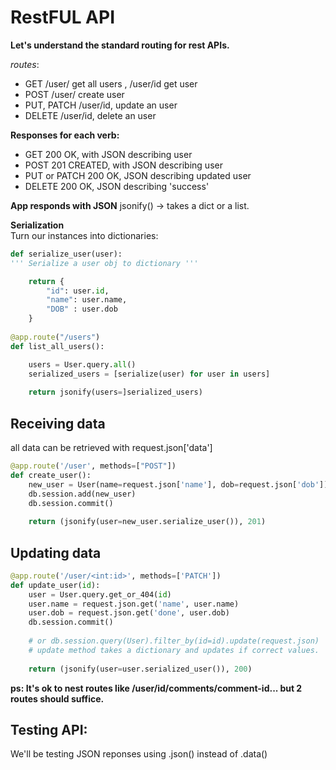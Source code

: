 # RestFUL API

**Let's understand the standard routing for rest APIs.**  
  
*routes*:

- GET /user/ get all users , /user/id get user
- POST /user/ create user
- PUT, PATCH  /user/id, update an user
- DELETE /user/id, delete an user

**Responses for each verb:**

- GET 200 OK, with JSON describing user
- POST 201 CREATED, with JSON describing user
- PUT or PATCH 200 OK, JSON describing updated user
- DELETE 200 OK, JSON describing 'success'
  
**App responds with JSON**
jsonify() -> takes a dict or a list.

**Serialization**  
Turn our instances into dictionaries:
```python
def serialize_user(user):
''' Serialize a user obj to dictionary '''

    return {
        "id": user.id,
        "name": user.name,
        "DOB" : user.dob
    }
    
@app.route("/users")
def list_all_users():

    users = User.query.all()
    serialized_users = [serialize(user) for user in users]
    
    return jsonify(users=]serialized_users)
```

## Receiving data

all data can be retrieved with request.json['data']  
```python
@app.route('/user', methods=["POST"])
def create_user():
    new_user = User(name=request.json['name'], dob=request.json['dob'])
    db.session.add(new_user)
    db.session.commit()
    
    return (jsonify(user=new_user.serialize_user()), 201)
```

## Updating data

```python
@app.route('/user/<int:id>', methods=['PATCH'])
def update_user(id):
    user = User.query.get_or_404(id)
    user.name = request.json.get('name', user.name)
    user.dob = request.json.get('done', user.dob)
    db.session.commit()
    
    # or db.session.query(User).filter_by(id=id).update(request.json)
    # update method takes a dictionary and updates if correct values.
    
    return (jsonify(user=user.serialized_user()), 200)
```

**ps: It's ok to nest routes like /user/id/comments/comment-id... but 2 routes should suffice.**

## Testing API:

We'll be testing JSON reponses using .json() instead of .data()
